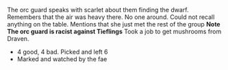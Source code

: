 The orc guard speaks with scarlet about them finding the dwarf. Remembers that the air was heavy there. No one around. Could not recall anything on the table. Mentions that she just met the rest of the group **Note The orc guard is racist against Tieflings** 
Took a job to get mushrooms from Draven. 
 - 4 good, 4 bad. Picked and left 6
 - Marked and watched by the fae